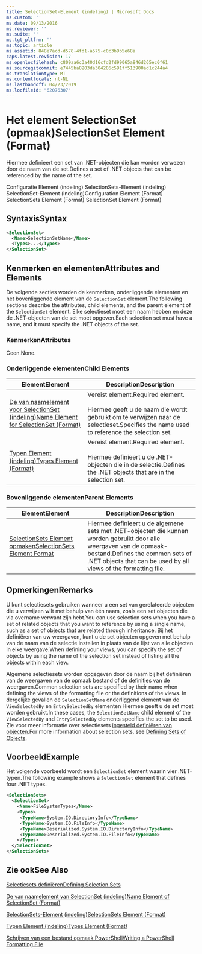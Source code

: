 ```yaml
---
title: SelectionSet-Element (indeling) | Microsoft Docs
ms.custom: ''
ms.date: 09/13/2016
ms.reviewer: ''
ms.suite: ''
ms.tgt_pltfrm: ''
ms.topic: article
ms.assetid: 848e7acd-d578-4fd1-a575-c0c3b9b5e68a
caps.latest.revision: 17
ms.openlocfilehash: c809aa6c3a40d16cfd2fd99065a846d265ec0f61
ms.sourcegitcommit: e7445ba8203da304286c591ff513900ad1c244a4
ms.translationtype: MT
ms.contentlocale: nl-NL
ms.lasthandoff: 04/23/2019
ms.locfileid: "62076307"
---
```

# <a name="selectionset-element-format"></a><span data-ttu-id="4f3fa-102">Het element SelectionSet (opmaak)</span><span class="sxs-lookup"><span data-stu-id="4f3fa-102">SelectionSet Element (Format)</span></span>

<span data-ttu-id="4f3fa-103">Hiermee definieert een set van .NET-objecten die kan worden verwezen door de naam van de set.</span><span class="sxs-lookup"><span data-stu-id="4f3fa-103">Defines a set of .NET objects that can be referenced by the name of the set.</span></span>

<span data-ttu-id="4f3fa-104">Configuratie Element (indeling) SelectionSets-Element (indeling) SelectionSet-Element (indeling)</span><span class="sxs-lookup"><span data-stu-id="4f3fa-104">Configuration Element (Format) SelectionSets Element (Format) SelectionSet Element (Format)</span></span>

## <a name="syntax"></a><span data-ttu-id="4f3fa-105">Syntaxis</span><span class="sxs-lookup"><span data-stu-id="4f3fa-105">Syntax</span></span>

```xml
<SelectionSet>
  <Name>SelectionSetName</Name>
  <Types>...</Types>
</SelectionSet>
```

## <a name="attributes-and-elements"></a><span data-ttu-id="4f3fa-106">Kenmerken en elementen</span><span class="sxs-lookup"><span data-stu-id="4f3fa-106">Attributes and Elements</span></span>

<span data-ttu-id="4f3fa-107">De volgende secties worden de kenmerken, onderliggende elementen en het bovenliggende element van de `SelectionSet` element.</span><span class="sxs-lookup"><span data-stu-id="4f3fa-107">The following sections describe the attributes, child elements, and the parent element of the `SelectionSet` element.</span></span> <span data-ttu-id="4f3fa-108">Elke selectieset moet een naam hebben en deze de .NET-objecten van de set moet opgeven.</span><span class="sxs-lookup"><span data-stu-id="4f3fa-108">Each selection set must have a name, and it must specify the .NET objects of the set.</span></span>

### <a name="attributes"></a><span data-ttu-id="4f3fa-109">Kenmerken</span><span class="sxs-lookup"><span data-stu-id="4f3fa-109">Attributes</span></span>

<span data-ttu-id="4f3fa-110">Geen.</span><span class="sxs-lookup"><span data-stu-id="4f3fa-110">None.</span></span>

### <a name="child-elements"></a><span data-ttu-id="4f3fa-111">Onderliggende elementen</span><span class="sxs-lookup"><span data-stu-id="4f3fa-111">Child Elements</span></span>

|<span data-ttu-id="4f3fa-112">Element</span><span class="sxs-lookup"><span data-stu-id="4f3fa-112">Element</span></span>|<span data-ttu-id="4f3fa-113">Description</span><span class="sxs-lookup"><span data-stu-id="4f3fa-113">Description</span></span>|
|-------------|-----------------|
|[<span data-ttu-id="4f3fa-114">De van naamelement voor SelectionSet (indeling)</span><span class="sxs-lookup"><span data-stu-id="4f3fa-114">Name Element for SelectionSet (Format)</span></span>](./name-element-for-selectionset-format.md)|<span data-ttu-id="4f3fa-115">Vereist element.</span><span class="sxs-lookup"><span data-stu-id="4f3fa-115">Required element.</span></span><br /><br /> <span data-ttu-id="4f3fa-116">Hiermee geeft u de naam die wordt gebruikt om te verwijzen naar de selectieset.</span><span class="sxs-lookup"><span data-stu-id="4f3fa-116">Specifies the name used to reference the selection set.</span></span>|
|[<span data-ttu-id="4f3fa-117">Typen Element (indeling)</span><span class="sxs-lookup"><span data-stu-id="4f3fa-117">Types Element (Format)</span></span>](./types-element-for-selectionset-format.md)|<span data-ttu-id="4f3fa-118">Vereist element.</span><span class="sxs-lookup"><span data-stu-id="4f3fa-118">Required element.</span></span><br /><br /> <span data-ttu-id="4f3fa-119">Hiermee definieert u de .NET-objecten die in de selectie.</span><span class="sxs-lookup"><span data-stu-id="4f3fa-119">Defines the .NET objects that are in the selection set.</span></span>|

### <a name="parent-elements"></a><span data-ttu-id="4f3fa-120">Bovenliggende elementen</span><span class="sxs-lookup"><span data-stu-id="4f3fa-120">Parent Elements</span></span>

|<span data-ttu-id="4f3fa-121">Element</span><span class="sxs-lookup"><span data-stu-id="4f3fa-121">Element</span></span>|<span data-ttu-id="4f3fa-122">Description</span><span class="sxs-lookup"><span data-stu-id="4f3fa-122">Description</span></span>|
|-------------|-----------------|
|[<span data-ttu-id="4f3fa-123">SelectionSets Element opmaken</span><span class="sxs-lookup"><span data-stu-id="4f3fa-123">SelectionSets Element Format</span></span>](./selectionsets-element-format.md)|<span data-ttu-id="4f3fa-124">Hiermee definieert u de algemene sets met .NET-objecten die kunnen worden gebruikt door alle weergaven van de opmaak-bestand.</span><span class="sxs-lookup"><span data-stu-id="4f3fa-124">Defines the common sets of .NET objects that can be used by all views of the formatting file.</span></span>|

## <a name="remarks"></a><span data-ttu-id="4f3fa-125">Opmerkingen</span><span class="sxs-lookup"><span data-stu-id="4f3fa-125">Remarks</span></span>

<span data-ttu-id="4f3fa-126">U kunt selectiesets gebruiken wanneer u een set van gerelateerde objecten die u verwijzen wilt met behulp van één naam, zoals een set objecten die via overname verwant zijn hebt.</span><span class="sxs-lookup"><span data-stu-id="4f3fa-126">You can use selection sets when you have a set of related objects that you want to reference by using a single name, such as a set of objects that are related through inheritance.</span></span> <span data-ttu-id="4f3fa-127">Bij het definiëren van uw weergaven, kunt u de set objecten opgeven met behulp van de naam van de selectie instellen in plaats van de lijst van alle objecten in elke weergave.</span><span class="sxs-lookup"><span data-stu-id="4f3fa-127">When defining your views, you can specify the set of objects by using the name of the selection set instead of listing all the objects within each view.</span></span>

<span data-ttu-id="4f3fa-128">Algemene selectiesets worden opgegeven door de naam bij het definiëren van de weergaven van de opmaak bestand of de definities van de weergaven.</span><span class="sxs-lookup"><span data-stu-id="4f3fa-128">Common selection sets are specified by their name when defining the views of the formatting file or the definitions of the views.</span></span> <span data-ttu-id="4f3fa-129">In dergelijke gevallen de `SelectionSetName` onderliggend element van de `ViewSelectedBy` en `EntrySelectedBy` elementen Hiermee geeft u de set moet worden gebruikt.</span><span class="sxs-lookup"><span data-stu-id="4f3fa-129">In these cases, the `SelectionSetName` child element of the `ViewSelectedBy` and `EntrySelectedBy` elements specifies the set to be used.</span></span> <span data-ttu-id="4f3fa-130">Zie voor meer informatie over selectiesets [ingesteld definiëren van objecten](./defining-selection-sets.md).</span><span class="sxs-lookup"><span data-stu-id="4f3fa-130">For more information about selection sets, see [Defining Sets of Objects](./defining-selection-sets.md).</span></span>

## <a name="example"></a><span data-ttu-id="4f3fa-131">Voorbeeld</span><span class="sxs-lookup"><span data-stu-id="4f3fa-131">Example</span></span>

<span data-ttu-id="4f3fa-132">Het volgende voorbeeld wordt een `SelectionSet` element waarin vier .NET-typen.</span><span class="sxs-lookup"><span data-stu-id="4f3fa-132">The following example shows a `SelectionSet` element that defines four .NET types.</span></span>

```xml
<SelectionSets>
  <SelectionSet>
    <Name>FileSystemTypes</Name>
    <Types>
     <TypeName>System.IO.DirectoryInfo</TypeName>
     <TypeName>System.IO.FileInfo</TypeName>
     <TypeName>Deserialized.System.IO.DirectoryInfo</TypeName>
     <TypeName>Deserialized.System.IO.FileInfo</TypeName>
    </Types>
  </SelectionSet>
</SelectionSets>
```

## <a name="see-also"></a><span data-ttu-id="4f3fa-133">Zie ook</span><span class="sxs-lookup"><span data-stu-id="4f3fa-133">See Also</span></span>

[<span data-ttu-id="4f3fa-134">Selectiesets definiëren</span><span class="sxs-lookup"><span data-stu-id="4f3fa-134">Defining Selection Sets</span></span>](./defining-selection-sets.md)

[<span data-ttu-id="4f3fa-135">De van naamelement van SelectionSet (indeling)</span><span class="sxs-lookup"><span data-stu-id="4f3fa-135">Name Element of SelectionSet (Format)</span></span>](./name-element-for-selectionset-format.md)

[<span data-ttu-id="4f3fa-136">SelectionSets-Element (indeling)</span><span class="sxs-lookup"><span data-stu-id="4f3fa-136">SelectionSets Element (Format)</span></span>](./selectionsets-element-format.md)

[<span data-ttu-id="4f3fa-137">Typen Element (indeling)</span><span class="sxs-lookup"><span data-stu-id="4f3fa-137">Types Element (Format)</span></span>](./types-element-for-selectionset-format.md)

[<span data-ttu-id="4f3fa-138">Schrijven van een bestand opmaak PowerShell</span><span class="sxs-lookup"><span data-stu-id="4f3fa-138">Writing a PowerShell Formatting File</span></span>](./writing-a-powershell-formatting-file.md)
